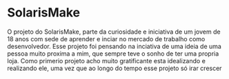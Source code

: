 # SolarisMake 
O projeto do SolarisMake, parte da curiosidade e iniciativa de um jovem de 18 anos com sede de aprender e inciar no mercado de trabalho como 
desenvolvedor.
Esse projeto foi pensando na inciativa de uma ideia de uma pessoa muito proxima a mim, que sempre teve o sonho de ter uma propria loja.
Como primerio projeto acho muito gratificante esta idealizando e realizando ele, uma vez que ao longo do tempo esse projeto só irar crescer
